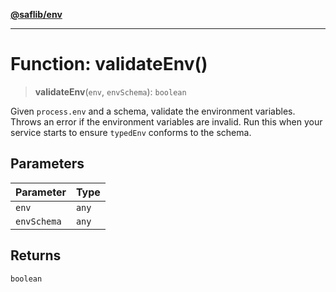 [**@saflib/env**](../index.md)

---

# Function: validateEnv()

> **validateEnv**(`env`, `envSchema`): `boolean`

Given `process.env` and a schema, validate the environment variables. Throws an error if the environment variables are invalid. Run this when your service starts to ensure `typedEnv` conforms to the schema.

## Parameters

| Parameter   | Type  |
| ----------- | ----- |
| `env`       | `any` |
| `envSchema` | `any` |

## Returns

`boolean`
